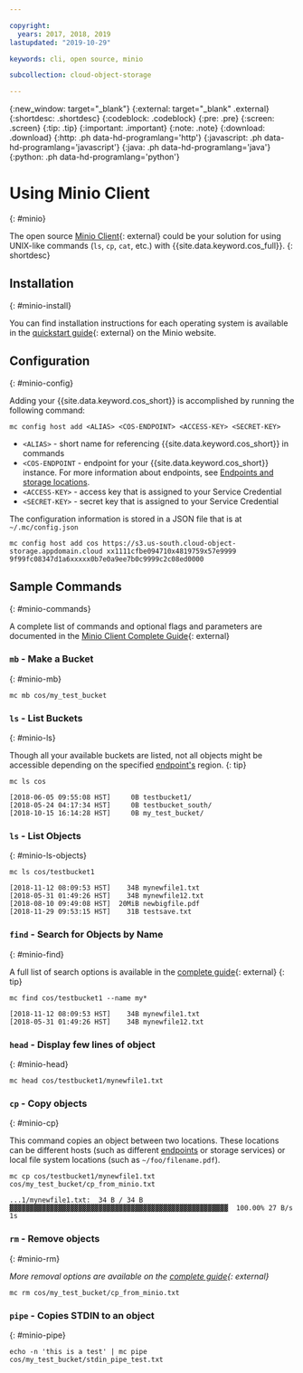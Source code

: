 ```yaml
---

copyright:
  years: 2017, 2018, 2019
lastupdated: "2019-10-29"

keywords: cli, open source, minio

subcollection: cloud-object-storage

---
```

{:new_window: target="_blank"}
{:external: target="_blank" .external}
{:shortdesc: .shortdesc}
{:codeblock: .codeblock}
{:pre: .pre}
{:screen: .screen}
{:tip: .tip}
{:important: .important}
{:note: .note}
{:download: .download} 
{:http: .ph data-hd-programlang='http'} 
{:javascript: .ph data-hd-programlang='javascript'} 
{:java: .ph data-hd-programlang='java'} 
{:python: .ph data-hd-programlang='python'}

# Using Minio Client
{: #minio}

The open source [Minio Client](https://min.io/download#/linux){: external} could be your solution for using UNIX-like commands (`ls`, `cp`, `cat`, etc.) with {{site.data.keyword.cos_full}}.
{: shortdesc}

## Installation
{: #minio-install}

You can find installation instructions for each operating system is available in the [quickstart guide](https://docs.min.io/docs/minio-client-quickstart-guide.html){: external} on the Minio website.

## Configuration
{: #minio-config}

Adding your {{site.data.keyword.cos_short}} is accomplished by running the following command:

```
mc config host add <ALIAS> <COS-ENDPOINT> <ACCESS-KEY> <SECRET-KEY>
```

* `<ALIAS>` - short name for referencing {{site.data.keyword.cos_short}} in commands
* `<COS-ENDPOINT` - endpoint for your {{site.data.keyword.cos_short}} instance. For more information about endpoints, see [Endpoints and storage locations](/docs/services/cloud-object-storage?topic=cloud-object-storage-endpoints#endpoints).
* `<ACCESS-KEY>` - access key that is assigned to your Service Credential
* `<SECRET-KEY>` - secret key that is assigned to your Service Credential

The configuration information is stored in a JSON file that is at `~/.mc/config.json`

```
mc config host add cos https://s3.us-south.cloud-object-storage.appdomain.cloud xx1111cfbe094710x4819759x57e9999 9f99fc08347d1a6xxxxx0b7e0a9ee7b0c9999c2c08ed0000
```

## Sample Commands
{: #minio-commands}

A complete list of commands and optional flags and parameters are documented in the [Minio Client Complete Guide](https://docs.min.io/docs/minio-client-complete-guide){: external}

### `mb` - Make a Bucket
{: #minio-mb}

```
mc mb cos/my_test_bucket
```

### `ls` - List Buckets
{: #minio-ls}

Though all your available buckets are listed, not all objects might be accessible depending on the specified [endpoint's](/docs/services/cloud-object-storage?topic=cloud-object-storage-endpoints#endpoints) region.
{: tip}

```
mc ls cos
```

```
[2018-06-05 09:55:08 HST]     0B testbucket1/
[2018-05-24 04:17:34 HST]     0B testbucket_south/
[2018-10-15 16:14:28 HST]     0B my_test_bucket/
```


### `ls` - List Objects
{: #minio-ls-objects}

```
mc ls cos/testbucket1
```

```
[2018-11-12 08:09:53 HST]    34B mynewfile1.txt
[2018-05-31 01:49:26 HST]    34B mynewfile12.txt
[2018-08-10 09:49:08 HST]  20MiB newbigfile.pdf
[2018-11-29 09:53:15 HST]    31B testsave.txt
```

### `find` - Search for Objects by Name
{: #minio-find}

A full list of search options is available in the [complete guide](https://docs.min.io/docs/minio-client-complete-guide#find){: external}
{: tip}

```
mc find cos/testbucket1 --name my*
```

```
[2018-11-12 08:09:53 HST]    34B mynewfile1.txt
[2018-05-31 01:49:26 HST]    34B mynewfile12.txt
```

### `head` - Display few lines of object
{: #minio-head}

```
mc head cos/testbucket1/mynewfile1.txt
```

### `cp` - Copy objects
{: #minio-cp}

This command copies an object between two locations. These locations can be different hosts (such as different [endpoints](/docs/services/cloud-object-storage?topic=cloud-object-storage-endpoints#endpoints) or storage services) or local file system locations (such as `~/foo/filename.pdf`).
```
mc cp cos/testbucket1/mynewfile1.txt cos/my_test_bucket/cp_from_minio.txt
```

```
...1/mynewfile1.txt:  34 B / 34 B  ▓▓▓▓▓▓▓▓▓▓▓▓▓▓▓▓▓▓▓▓▓▓▓▓▓▓▓▓▓▓▓▓▓▓▓▓▓▓▓▓▓▓▓▓▓▓▓▓▓▓▓▓▓▓  100.00% 27 B/s 1s
```

### `rm` - Remove objects
{: #minio-rm}

*More removal options are available on the [complete guide](https://docs.min.io/docs/minio-client-complete-guide#rm){: external}*

```
mc rm cos/my_test_bucket/cp_from_minio.txt
```

### `pipe` - Copies STDIN to an object
{: #minio-pipe}

```
echo -n 'this is a test' | mc pipe cos/my_test_bucket/stdin_pipe_test.txt
```